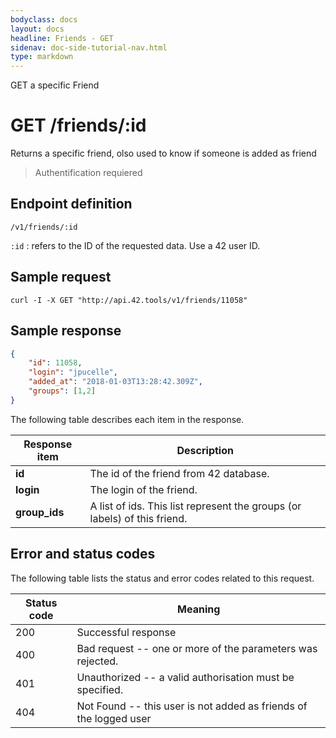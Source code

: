 ```yaml
---
bodyclass: docs
layout: docs
headline: Friends - GET
sidenav: doc-side-tutorial-nav.html
type: markdown
---
```

<p class="lead">GET a specific Friend</p>

# GET /friends/:id

Returns a specific friend, olso used to know if someone is added as friend

> Authentification requiered

## Endpoint definition

`/v1/friends/:id`

`:id`
 : refers to the ID of the requested data. Use a 42 user ID.

## Sample request

```
curl -I -X GET "http://api.42.tools/v1/friends/11058"
```

## Sample response

```json
{
    "id": 11058,
    "login": "jpucelle",
    "added_at": "2018-01-03T13:28:42.309Z",
    "groups": [1,2]
}
```

The following table describes each item in the response.

|Response item | Description |
|----------|------------|
| **id** | The id of the friend from 42 database. |
| **login** | The login of the friend. |
| **group_ids** | A list of ids. This list represent the groups (or labels) of this friend. |

## Error and status codes

The following table lists the status and error codes related to this request.

| Status code | Meaning |
|--------|----------|
| 200 | Successful response |
| 400 | Bad request -- one or more of the parameters was rejected. |
| 401 | Unauthorized -- a valid authorisation must be specified. |
| 404 | Not Found -- this user is not added as friends of the logged user |
